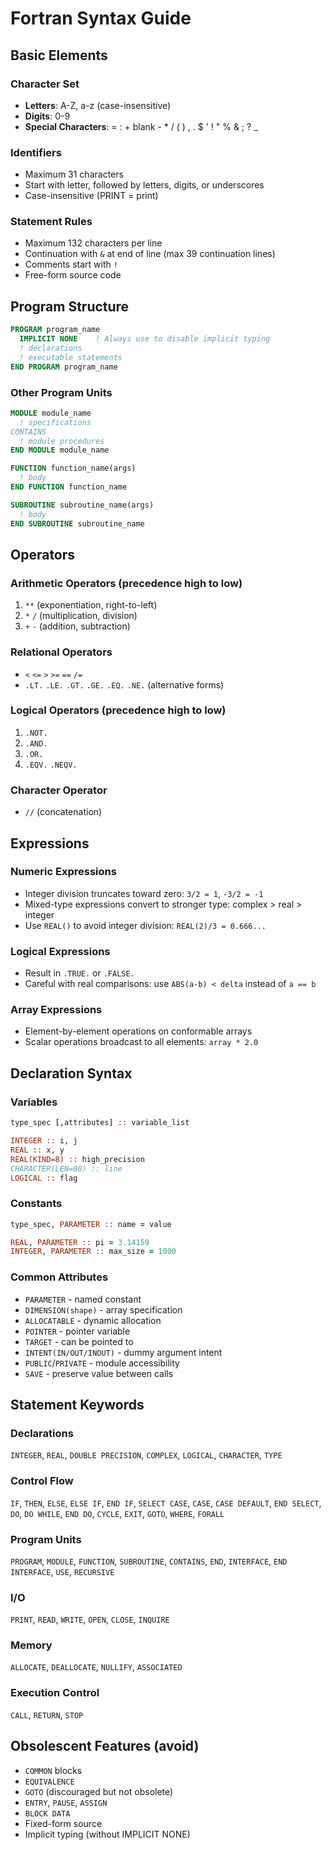 # Fortran Syntax Guide

## Basic Elements

### Character Set
- **Letters**: A-Z, a-z (case-insensitive)
- **Digits**: 0-9
- **Special Characters**: = : + blank - * / ( ) , . $ ' ! " % & ; ? _

### Identifiers
- Maximum 31 characters
- Start with letter, followed by letters, digits, or underscores
- Case-insensitive (PRINT = print)

### Statement Rules
- Maximum 132 characters per line
- Continuation with `&` at end of line (max 39 continuation lines)
- Comments start with `!`
- Free-form source code

## Program Structure

```fortran
PROGRAM program_name
  IMPLICIT NONE    ! Always use to disable implicit typing
  ! declarations
  ! executable statements
END PROGRAM program_name
```

### Other Program Units
```fortran
MODULE module_name
  ! specifications
CONTAINS
  ! module procedures
END MODULE module_name

FUNCTION function_name(args)
  ! body
END FUNCTION function_name

SUBROUTINE subroutine_name(args)
  ! body
END SUBROUTINE subroutine_name
```

## Operators

### Arithmetic Operators (precedence high to low)
1. `**` (exponentiation, right-to-left)
2. `*` `/` (multiplication, division)
3. `+` `-` (addition, subtraction)

### Relational Operators
- `<` `<=` `>` `>=` `==` `/=`
- `.LT.` `.LE.` `.GT.` `.GE.` `.EQ.` `.NE.` (alternative forms)

### Logical Operators (precedence high to low)
1. `.NOT.`
2. `.AND.`
3. `.OR.`
4. `.EQV.` `.NEQV.`

### Character Operator
- `//` (concatenation)

## Expressions

### Numeric Expressions
- Integer division truncates toward zero: `3/2 = 1`, `-3/2 = -1`
- Mixed-type expressions convert to stronger type: complex > real > integer
- Use `REAL()` to avoid integer division: `REAL(2)/3 = 0.666...`

### Logical Expressions
- Result in `.TRUE.` or `.FALSE.`
- Careful with real comparisons: use `ABS(a-b) < delta` instead of `a == b`

### Array Expressions
- Element-by-element operations on conformable arrays
- Scalar operations broadcast to all elements: `array * 2.0`

## Declaration Syntax

### Variables
```fortran
type_spec [,attributes] :: variable_list

INTEGER :: i, j
REAL :: x, y
REAL(KIND=8) :: high_precision
CHARACTER(LEN=80) :: line
LOGICAL :: flag
```

### Constants
```fortran
type_spec, PARAMETER :: name = value

REAL, PARAMETER :: pi = 3.14159
INTEGER, PARAMETER :: max_size = 1000
```

### Common Attributes
- `PARAMETER` - named constant
- `DIMENSION(shape)` - array specification
- `ALLOCATABLE` - dynamic allocation
- `POINTER` - pointer variable
- `TARGET` - can be pointed to
- `INTENT(IN/OUT/INOUT)` - dummy argument intent
- `PUBLIC`/`PRIVATE` - module accessibility
- `SAVE` - preserve value between calls

## Statement Keywords

### Declarations
`INTEGER`, `REAL`, `DOUBLE PRECISION`, `COMPLEX`, `LOGICAL`, `CHARACTER`, `TYPE`

### Control Flow
`IF`, `THEN`, `ELSE`, `ELSE IF`, `END IF`, `SELECT CASE`, `CASE`, `CASE DEFAULT`, `END SELECT`, `DO`, `DO WHILE`, `END DO`, `CYCLE`, `EXIT`, `GOTO`, `WHERE`, `FORALL`

### Program Units
`PROGRAM`, `MODULE`, `FUNCTION`, `SUBROUTINE`, `CONTAINS`, `END`, `INTERFACE`, `END INTERFACE`, `USE`, `RECURSIVE`

### I/O
`PRINT`, `READ`, `WRITE`, `OPEN`, `CLOSE`, `INQUIRE`

### Memory
`ALLOCATE`, `DEALLOCATE`, `NULLIFY`, `ASSOCIATED`

### Execution Control
`CALL`, `RETURN`, `STOP`

## Obsolescent Features (avoid)
- `COMMON` blocks
- `EQUIVALENCE`
- `GOTO` (discouraged but not obsolete)
- `ENTRY`, `PAUSE`, `ASSIGN`
- `BLOCK DATA`
- Fixed-form source
- Implicit typing (without IMPLICIT NONE)